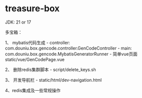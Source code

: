 # treasure-box

JDK: 21 or 17

多宝箱：


 1、 mybatis代码生成 
     - controller: com.douniu.box.gencode.controller.GenCodeController
     - main: com.douniu.box.gencode.MybatisGeneratorRunner
     - 简单vue页面static/vue/GenCodePage.vue


 2、 删除redis集群脚本
     - script/delete_keys.sh

 3、 开发导航栏
     - static/html/dev-navigation.html 

 4、redis集成及一些常规操作
